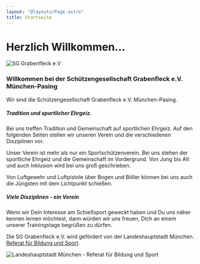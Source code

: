 ```yaml
---
layout: "@layouts/Page.astro"
title: Startseite
---
```


# Herzlich Willkommen...

![SG Grabenfleck e.V](/images/uploads/index-grabenfleck.jpg "SG Grabenfleck e.V")

### Willkommen bei der Schützengesellschaft Grabenfleck e.V. München-Pasing

Wir sind die Schützengesellschaft Grabenfleck e.V. München-Pasing.

##### **Tradition und sportlicher Ehrgeiz.**

Bei uns treffen Tradition und Gemeinschaft auf sportlichen Ehrgeiz. Auf den folgenden Seiten stellen wir unseren Verein und die verschiedenen Disziplinen vor.

Unser Verein ist mehr als nur ein Sportschützenverein. Bei uns stehen der sportliche Ehrgeiz und die Gemeinschaft im Vordergrund. Von Jung bis Alt und auch Inklusion wird bei uns groß geschrieben.

Von Luftgewehr und Luftpistole über Bogen und Böller können bei uns auch die Jüngsten mit dem Lichtpunkt schießen.

##### **Viele Disziplinen - ein Verein**

Wenn wir Dein Interesse am Schießsport geweckt haben und Du uns näher kennen lernen möchtest, dann würden wir uns freuen, Dich an einem unserer Trainingstage begrüßen zu dürfen.

Die SG Grabenfleck e.V. wird gefördert von der Landeshauptstadt München. [Referat für Bildung und Sport](https://stadt.muenchen.de/infos/portrait-referat-bildung-sport.html).

![Landeshauptstadt München - Referat für Bildung und Sport](/images/uploads/referat-bildung-sport.svg "Landeshauptstadt München - Referat für Bildung und Sport")
